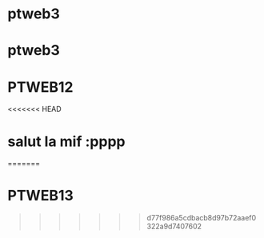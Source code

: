 # ptweb3
# ptweb3
# PTWEB12
<<<<<<< HEAD
# salut la mif :pppp 
=======
# PTWEB13

>>>>>>> d77f986a5cdbacb8d97b72aaef0322a9d7407602

